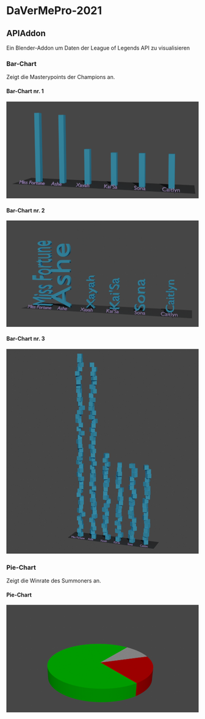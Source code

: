 # DaVerMePro-2021

## APIAddon
Ein Blender-Addon um Daten der League of Legends API zu visualisieren 

### Bar-Chart
Zeigt die Masterypoints der Champions an. 

#### Bar-Chart nr. 1
<img src="https://github.com/meixshp/DaVerMePro-2021/blob/main/Pictures/Bar-chart1.png">

#### Bar-Chart nr. 2
<img src="https://github.com/meixshp/DaVerMePro-2021/blob/main/Pictures/Bar-chart2.png">

#### Bar-Chart nr. 3
<img src="https://github.com/meixshp/DaVerMePro-2021/blob/main/Pictures/Bar-chart3.png">

### Pie-Chart
Zeigt die Winrate des Summoners an. 

#### Pie-Chart
<img src="https://github.com/meixshp/DaVerMePro-2021/blob/main/Pictures/Pie-chart1.png">


<!-- Di 7.12 Zwischenpräsentationen

10-20 min

1. Stand
2. Was wollt ihr erreichen
3. Nice to have Features
4. Was für Addons/Technologien gibt es bereits
    - was hebt euer Addon (nicht) davon ab
5. Schwierigkeiten bei der Entwicklung/Konzeption -->
